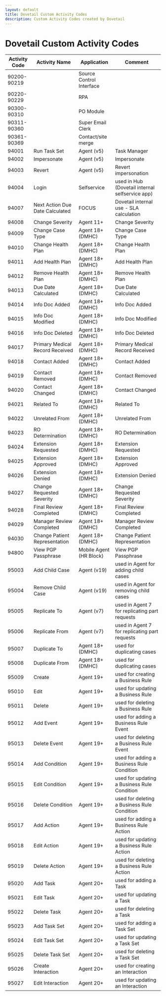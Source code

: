```yaml
---
layout: default
title: Dovetail Custom Activity Codes
description: Custom Activity Codes created by Dovetail
---
```


# Dovetail Custom Activity Codes

| Activity Code | Activity Name | Application  | Comment |
| --- | --- | --- | --- |
| 90200-90219 | |Source Control Interface|
| 90220-90229 | |RPA|
| 90300-90310 | |PO Module|
| 90311-90360 | |Super Email Clerk|
| 90361-90369 | |Contact/site merge|
| 94001 | Run Task Set | Agent (v5)  | Task Manager|
| 94002 | Impersonate | Agent (v5)  | Impersonate|
| 94003 | Revert | Agent (v5)  | Revert impersonation|
| 94004 | Login | Selfservice | used in Hub (Dovetail internal selfservice app)|
| 94007 | Next Action Due Date Calculated | FOCUS | Dovetail internal use - SLA calculation |
| 94008 | Change Severity | Agent 11+   | Change Severity |
| 94009 | Change Case Type | Agent 18+ (DMHC)   | Change Case Type |
| 94010 | Change Health Plan | Agent 18+ (DMHC)   | Change Health Plan |
| 94011 | Add Health Plan | Agent 18+ (DMHC)   | Add Health Plan |
| 94012 | Remove Health Plan | Agent 18+ (DMHC)   | Remove Health Plan |
| 94013 | Due Date Calculated | Agent 18+ (DMHC)   | Due Date Calculated |
| 94014 | Info Doc Added | Agent 18+ (DMHC)   | Info Doc Added |
| 94015 | Info Doc Modified | Agent 18+ (DMHC)   | Info Doc Modified |
| 94016 | Info Doc Deleted | Agent 18+ (DMHC)   | Info Doc Deleted |
| 94017 | Primary Medical Record Received | Agent 18+ (DMHC)   | Primary Medical Record Received |
| 94018 | Contact Added | Agent 18+ (DMHC)   | Contact Added |
| 94019 | Contact Removed | Agent 18+ (DMHC)   | Contact Removed |
| 94020 | Contact Changed | Agent 18+ (DMHC)   | Contact Changed |
| 94021 | Related To | Agent 18+ (DMHC)   | Related To |
| 94022 | Unrelated From | Agent 18+ (DMHC)   | Unrelated From |
| 94023 | RO Determination | Agent 18+ (DMHC)   | RO Determination |
| 94024 | Extension Requested | Agent 18+ (DMHC)   | Extension Requested |
| 94025 | Extension Approved | Agent 18+ (DMHC)   | Extension Approved |
| 94026 | Extension Denied | Agent 18+ (DMHC)   | Extension Denied |
| 94027 | Change Requested Severity | Agent 18+ (DMHC)   | Change Requested Severity |
| 94028 | Final Review Completed | Agent 18+ (DMHC)   | Final Review Completed |
| 94029 | Manager Review Completed | Agent 18+ (DMHC)   | Manager Review Completed |
| 94030 | Change Patient Representation | Agent 18+ (DMHC)   | Change Patient Representation |
| 94800 | View PGP Passphrase | Mobile Agent (HR Block) | View PGP Passphrase |
| 95003 | Add Child Case | Agent (v19) | used in Agent for adding child cases|
| 95004 | Remove Child Case | Agent (v19) | used in Agent for removing child cases|
| 95005 | Replicate To | Agent (v7) | used in Agent 7 for replicating part requests|
| 95006 | Replicate From | Agent (v7)  | used in Agent 7 for replicating part requests|
| 95007 | Duplicate To | Agent 18+ (DMHC) | used for duplicating cases|
| 95008 | Duplicate From | Agent 18+ (DMHC) | used for duplicating cases|
| 95009 | Create | Agent 19+ | used for creating a Business Rule |
| 95010 | Edit | Agent 19+ | used for updating a Business Rule |
| 95011 | Delete | Agent 19+ | used for deleting a Business Rule |
| 95012 | Add Event | Agent 19+ | used for adding a Business Rule Event |
| 95013 | Delete Event | Agent 19+ | used for deleting a Business Rule Event |
| 95014 | Add Condition | Agent 19+ | used for adding a Business Rule Condition |
| 95015 | Edit Condition | Agent 19+ | used for updating a Business Rule Condition |
| 95016 | Delete Condition | Agent 19+ | used for deleting a Business Rule Condition |
| 95017 | Add Action | Agent 19+ | used for adding a Business Rule Action |
| 95018 | Edit Action | Agent 19+ | used for updating a Business Rule Action |
| 95019 | Delete Action | Agent 19+ | used for deleting a Business Rule Action |
| 95020 | Add Task | Agent 20+ | used for adding a Task |
| 95021 | Edit Task | Agent 20+ | used for updating a Task |
| 95022 | Delete Task | Agent 20+ | used for deleting a Task |
| 95023 | Add Task Set | Agent 20+ | used for adding a Task Set |
| 95024 | Edit Task Set | Agent 20+ | used for updating a Task Set |
| 95025 | Delete Task Set | Agent 20+ | used for deleting a Task Set |
| 95026 | Create Interaction | Agent 20+ | used for creating an Interaction |
| 95027 | Edit Interaction | Agent 20+ | used for updating an Interaction |


